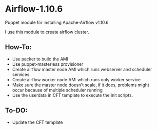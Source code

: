 # Airflow-1.10.6
Puppet module for installing Apache-Airflow v1.10.6

I use this module to create airflow cluster.

## How-To:

- Use packer to build the AMI
- Use puppet-masterless provisioner
- Create airflow master node AMI which runs webserver and scheduler services
- Create airflow worker node AMI which runs only worker service
- Make sure the master node doesn't scale, if it does, problems might occur because of multiple scheduler running
- Use the userdata in CFT template to execute the init scripts.

## To-DO:
- Update the CFT template



